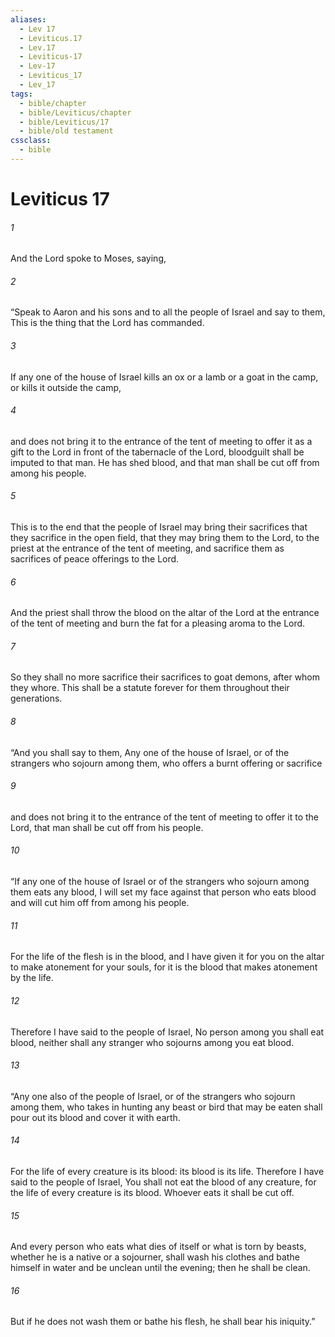 ```yaml
---
aliases:
  - Lev 17
  - Leviticus.17
  - Lev.17
  - Leviticus-17
  - Lev-17
  - Leviticus_17
  - Lev_17
tags:
  - bible/chapter
  - bible/Leviticus/chapter
  - bible/Leviticus/17
  - bible/old testament
cssclass:
  - bible
---
```


# Leviticus 17

###### 1
And the Lord spoke to Moses, saying,
###### 2
“Speak to Aaron and his sons and to all the people of Israel and say to them, This is the thing that the Lord has commanded.
###### 3
If any one of the house of Israel kills an ox or a lamb or a goat in the camp, or kills it outside the camp,
###### 4
and does not bring it to the entrance of the tent of meeting to offer it as a gift to the Lord in front of the tabernacle of the Lord, bloodguilt shall be imputed to that man. He has shed blood, and that man shall be cut off from among his people.
###### 5
This is to the end that the people of Israel may bring their sacrifices that they sacrifice in the open field, that they may bring them to the Lord, to the priest at the entrance of the tent of meeting, and sacrifice them as sacrifices of peace offerings to the Lord.
###### 6
And the priest shall throw the blood on the altar of the Lord at the entrance of the tent of meeting and burn the fat for a pleasing aroma to the Lord.
###### 7
So they shall no more sacrifice their sacrifices to goat demons, after whom they whore. This shall be a statute forever for them throughout their generations.
###### 8
“And you shall say to them, Any one of the house of Israel, or of the strangers who sojourn among them, who offers a burnt offering or sacrifice
###### 9
and does not bring it to the entrance of the tent of meeting to offer it to the Lord, that man shall be cut off from his people.
###### 10
“If any one of the house of Israel or of the strangers who sojourn among them eats any blood, I will set my face against that person who eats blood and will cut him off from among his people.
###### 11
For the life of the flesh is in the blood, and I have given it for you on the altar to make atonement for your souls, for it is the blood that makes atonement by the life.
###### 12
Therefore I have said to the people of Israel, No person among you shall eat blood, neither shall any stranger who sojourns among you eat blood.
###### 13
“Any one also of the people of Israel, or of the strangers who sojourn among them, who takes in hunting any beast or bird that may be eaten shall pour out its blood and cover it with earth.
###### 14
For the life of every creature is its blood: its blood is its life. Therefore I have said to the people of Israel, You shall not eat the blood of any creature, for the life of every creature is its blood. Whoever eats it shall be cut off.
###### 15
And every person who eats what dies of itself or what is torn by beasts, whether he is a native or a sojourner, shall wash his clothes and bathe himself in water and be unclean until the evening; then he shall be clean.
###### 16
But if he does not wash them or bathe his flesh, he shall bear his iniquity.”


